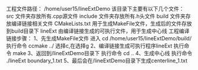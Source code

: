 工程文件路径： /home/user15/lineExtDemo
该目录下主要有以下几个文件：
	src     		文件夹存放所有.cpp源文件
	include 		文件夹存放所有.h头文件
	build   		文件夹存放编译链接相关文件
	CMakeLists.txt  用于生成MakeFile文件，生成后的文件存放到build目录下
	lineExt         由编译链接生成的可执行文件，用于生成中心线
工程编译链接步骤：
	1、先生成MakeFile文件
		进入 cd /home/user15/lineExtDemo/build/
		执行命令 ccmake ../
		选择c,在选择g
	2、编译链接生成可执行程序lineExt
		执行命令 make
	3、返回到/lineExtDemo目录下
		执行命令 cd ..
	4、生成中心线
		执行命令 ./lineExt boundary_1.txt
	5、最后会在/lineExtDemo目录下生成centerline_1.txt


